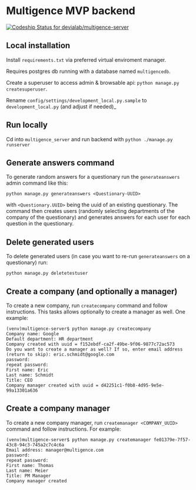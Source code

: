 # Multigence MVP backend

[ ![Codeship Status for devialab/multigence-server](https://codeship.com/projects/67c0ee80-ded5-0133-4f74-4612197ec823/status?branch=master)](https://codeship.com/projects/144830)

## Local installation

Install `requirements.txt` via preferred virtual enviroment manager.

Requires postgres db running with a database named `multigencedb`.

Create a superuser to access admin & browsable api: `python manage.py createsuperuser`.

Rename `config/settings/development_local.py.sample` to `development_local.py` (and adjust if needed)_
 
## Run locally
 
Cd into `multigence_server` and run backend with `python ./manage.py runserver`

## Generate answers command

To generate random answers for a questionary run the `generateanswers` admin command like this:

    python manage.py generateanswers <Questionary-UUID>

with `<Questionary.UUID>` being the uuid of an existing questionary. The command then creates users (randomly selecting departments of the company of the questionary) and generates answers for each user for each question in the questionary.

## Delete generated users

To delete generated users (in case you want to re-run `generateanswers` on a questionary) run:

    python manage.py deletetestuser


## Create a company (and optionally a manager)

To create a new company, run `createcompany` command and follow instructions. This tasks allows optionally to create a manager as well. One example:

    (venv)multigence-server$ python manage.py createcompany
    Company name: Google
    Default department: HR department
    Company created with uuid = f152ebdf-ca2f-49be-9f06-9877c72ac573
    Do you want to create a manager as well? If so, enter email address (return to skip): eric.schmidt@google.com
    password: 
    repeat password: 
    First name: Eric
    Last name: Schmidt
    Title: CEO
    Company manager created with uuid = d42251c1-f0b8-4d95-9e5e-99a13301a636



## Create a company manager

To create a new company manager, run `createmanager <COMPANY_UUID>` command and follow instructions. For example:

    (venv)multigence-server$ python manage.py createmanager fe01379e-7f57-43c8-94c3-745a2c7c4c6a
    Email address: manager@multigence.com
    password: 
    repeat password: 
    First name: Thomas
    Last name: Meier
    Title: PM Manager
    Company manager created

